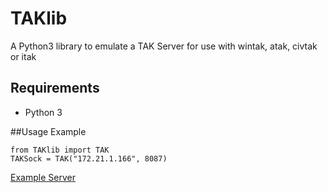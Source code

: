 # TAKlib
A Python3 library to emulate a TAK Server for use with wintak, atak, civtak or itak

## Requirements
- Python 3

##Usage Example

    from TAKlib import TAK
    TAKSock = TAK("172.21.1.166", 8087)

[Example Server](https://github.com/Tapawingo/TAKlib/blob/master/ServerExample.py "Example Server")
